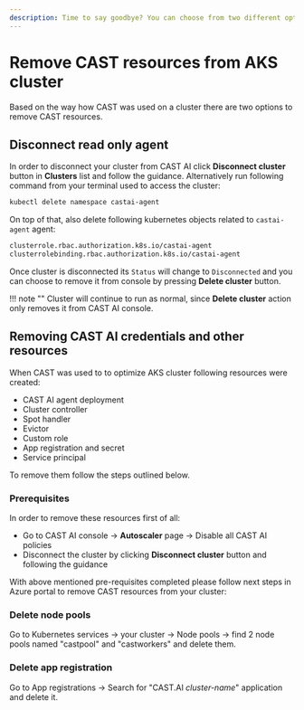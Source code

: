```yaml
---
description: Time to say goodbye? You can choose from two different options to remove CAST resources based on how you used CAST AI in your cluster.
---
```


# Remove CAST resources from AKS cluster

Based on the way how CAST was used on a cluster there are two options to remove CAST resources.

## Disconnect read only agent

In order to disconnect your cluster from CAST AI click **Disconnect cluster** button in **Clusters** list and follow the guidance.  Alternatively run following command from your terminal used to access the cluster:

```bash
kubectl delete namespace castai-agent
```

On top of that, also delete following kubernetes objects related to `castai-agent` agent:

```bash
clusterrole.rbac.authorization.k8s.io/castai-agent
clusterrolebinding.rbac.authorization.k8s.io/castai-agent
```

Once cluster is disconnected its `Status` will change to `Disconnected` and you can choose to remove it from console by pressing **Delete cluster** button.

!!! note ""
    Cluster will continue to run as normal, since **Delete cluster** action only removes it from CAST AI console.

## Removing CAST AI credentials and other resources

When CAST was used to to optimize AKS cluster following resources were created:

- CAST AI agent deployment
- Cluster controller
- Spot handler
- Evictor
- Custom role
- App registration and secret
- Service principal

To remove them follow the steps outlined below.

### Prerequisites

In order to remove these resources first of all:

- Go to CAST AI console → **Autoscaler** page → Disable all CAST AI policies
- Disconnect the cluster by clicking **Disconnect cluster** button and following the guidance

With above mentioned pre-requisites completed please follow next steps in Azure portal to remove CAST resources from your cluster:

### Delete node pools

Go to Kubernetes services → your cluster → Node pools → find 2 node pools named "castpool" and "castworkers" and delete them.

### Delete app registration

Go to App registrations → Search for "CAST.AI *cluster-name*" application and delete it.
